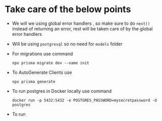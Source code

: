 # Take care of the below points

- We will we using global error handlers , so make sure to do `next()` instead of returning an error, rest will be taken care of by the global error handlers

- Will be using `postgresql` so no need for `models` folder

- For migrations use command
  ```
  npx prisma migrate dev --name init
  ```
- To AutoGenerate Clients use

  ```
  npx prisma generate
  ```

- To run postgres in Docker locally use command

  ```
  docker run -p 5432:5432 -e POSTGRES_PASSWORD=mysecretpassword -d postgres
  ```

- To run
